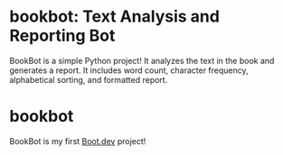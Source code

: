 # bookbot: Text Analysis and Reporting Bot
BookBot is a simple Python project!
It analyzes the text in the book and generates a report.
It includes word count, character frequency, alphabetical sorting, and formatted report. 

# bookbot

BookBot is my first [Boot.dev](https://www.boot.dev) project!